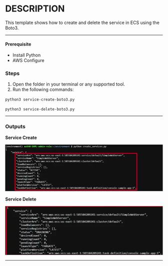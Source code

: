 # DESCRIPTION

This template shows how to create and delete the service in ECS using the Boto3.

---

#### Prerequisite

* Install Python
* AWS Configure

### Steps

1. Open the folder in your terminal or any supported tool.
2. Run the following commands:

`python3 service-create-boto3.py`

`python3 service-delete-boto3.py`

---

### Outputs

<b>Service Create


![service-create.png](assests/service-create.png)

Service Delete</b>

![service-delete.png](assests/service-delete.png)

---
